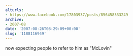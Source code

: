 ```yaml
---
alturls:
- https://www.facebook.com/17803937/posts/856458533249
archive:
- 2007-08
date: '2007-08-26T08:29:09+00:00'
slug: '1188116949'
---
```


now expecting people to refer to him as "McLovin"


